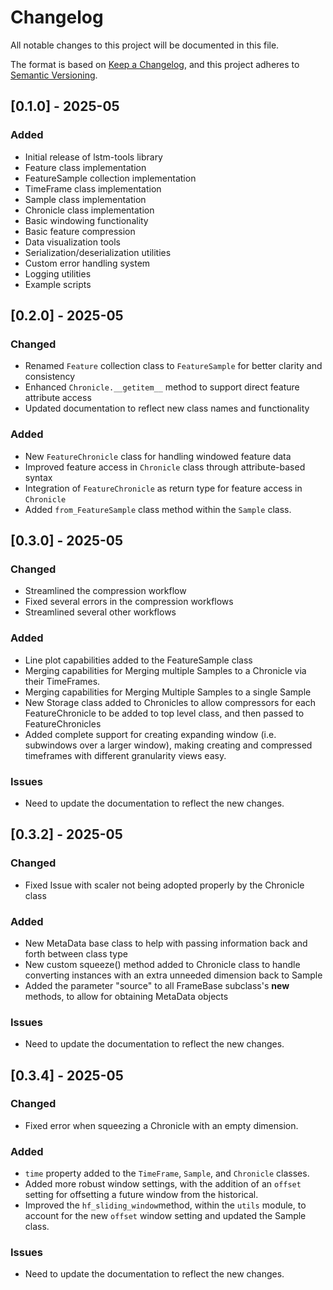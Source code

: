 # Changelog

All notable changes to this project will be documented in this file.

The format is based on [Keep a Changelog](https://keepachangelog.com/en/1.0.0/),
and this project adheres to [Semantic Versioning](https://semver.org/spec/v2.0.0.html).

## [0.1.0] - 2025-05

### Added
- Initial release of lstm-tools library
- Feature class implementation
- FeatureSample collection implementation
- TimeFrame class implementation
- Sample class implementation
- Chronicle class implementation
- Basic windowing functionality
- Basic feature compression
- Data visualization tools
- Serialization/deserialization utilities
- Custom error handling system
- Logging utilities
- Example scripts 

## [0.2.0] - 2025-05

### Changed
- Renamed `Feature` collection class to `FeatureSample` for better clarity and consistency
- Enhanced `Chronicle.__getitem__` method to support direct feature attribute access
- Updated documentation to reflect new class names and functionality

### Added
- New `FeatureChronicle` class for handling windowed feature data
- Improved feature access in `Chronicle` class through attribute-based syntax
- Integration of `FeatureChronicle` as return type for feature access in `Chronicle` 
- Added `from_FeatureSample` class method within the `Sample` class. 

## [0.3.0] - 2025-05

### Changed
- Streamlined the compression workflow
- Fixed several errors in the compression workflows
- Streamlined several other workflows

### Added
- Line plot capabilities added to the FeatureSample class
- Merging capabilities for Merging multiple Samples to a Chronicle via their TimeFrames.
- Merging capabilities for Merging Multiple Samples to a single Sample
- New Storage class added to Chronicles to allow compressors for each FeatureChronicle to be added to top level class, and then passed to FeatureChronicles
- Added complete support for creating expanding window (i.e. subwindows over a larger window), making creating and compressed timeframes with different granularity views easy.

### Issues
- Need to update the documentation to reflect the new changes.

## [0.3.2] - 2025-05

### Changed
- Fixed Issue with scaler not being adopted properly by the Chronicle class

### Added
- New MetaData base class to help with passing information back and forth between class type
- New custom squeeze() method added to Chronicle class to handle converting instances with an extra unneeded dimension back to Sample
- Added the parameter "source" to all FrameBase subclass's __new__ methods, to allow for obtaining MetaData objects

### Issues
- Need to update the documentation to reflect the new changes.

## [0.3.4] - 2025-05

### Changed
- Fixed error when squeezing a Chronicle with an empty dimension.

### Added
- `time` property added to the `TimeFrame`, `Sample`, and `Chronicle` classes.
- Added more robust window settings, with the addition of an `offset` setting for offsetting a future window from the historical.
- Improved the `hf_sliding_window`method, within the `utils` module, to account for the new `offset` window setting and updated the Sample class.

### Issues
- Need to update the documentation to reflect the new changes.